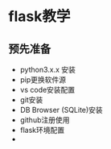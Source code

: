 # flask教学

## 预先准备

- python3.x.x 安装
- pip更换软件源
- vs code安装配置
- git安装
- DB Browser (SQLite)安装
- github注册使用
- flask环境配置
- 